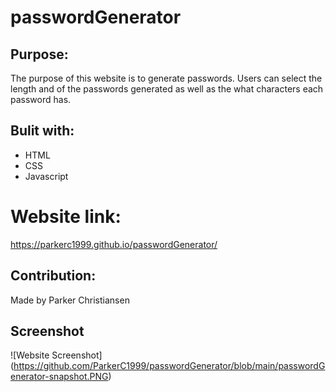 # passwordGenerator

## Purpose:
The purpose of this website is to generate passwords. Users can select the length and of the passwords generated as well as the what characters each password has.

## Bulit with:
* HTML
* CSS
* Javascript

# Website link:
https://parkerc1999.github.io/passwordGenerator/

## Contribution:
Made by Parker Christiansen

## Screenshot
![Website Screenshot] (https://github.com/ParkerC1999/passwordGenerator/blob/main/passwordGenerator-snapshot.PNG)
